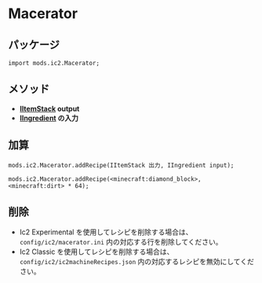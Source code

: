 # Macerator

## パッケージ

`import mods.ic2.Macerator;`

## メソッド

- **[IItemStack](/Vanilla/Items/IItemStack/) output**
- **[IIngredient](/Vanilla/Variable_Types/IIngredient/) の入力**

## 加算

```zenscript
mods.ic2.Macerator.addRecipe(IItemStack 出力, IIngredient input);

mods.ic2.Macerator.addRecipe(<minecraft:diamond_block>, <minecraft:dirt> * 64);
```

## 削除

- Ic2 Experimental を使用してレシピを削除する場合は、 `config/ic2/macerator.ini` 内の対応する行を削除してください。
- Ic2 Classic を使用してレシピを削除する場合は、 `config/ic2/ic2machineRecipes.json` 内の対応するレシピを無効にしてください。